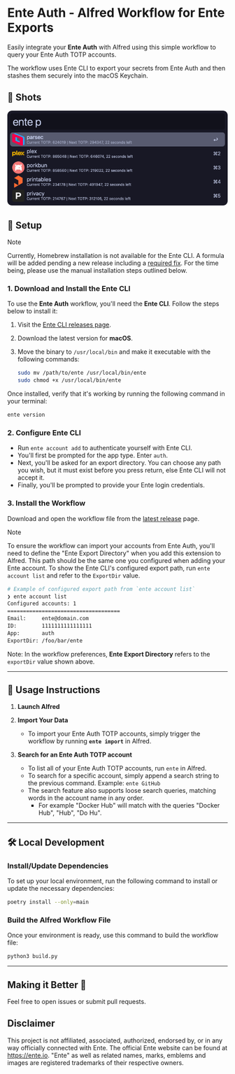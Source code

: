 # Ente Auth - Alfred Workflow for Ente Exports

Easily integrate your **Ente Auth** with Alfred using this simple workflow to query your Ente Auth TOTP accounts.

The workflow uses Ente CLI to export your secrets from Ente Auth and then stashes them securely into the macOS Keychain.

## 📸 Shots
![image1](./metadata/image.png)

## 🚀 Setup

> [!NOTE]
> Currently, Homebrew installation is not available for the Ente CLI. A formula will be added pending a new release including a [required fix](https://github.com/ente-io/ente/pull/4028). For the time being, please use the manual installation steps outlined below.

### 1. Download and Install the Ente CLI

To use the **Ente Auth** workflow, you'll need the **Ente CLI**. Follow the steps below to install it:

1. Visit the [Ente CLI releases page](https://github.com/ente-io/ente/releases?q=tag%3Acli-v0).
2. Download the latest version for **macOS**.
3. Move the binary to `/usr/local/bin` and make it executable with the following commands:

   ```bash
   sudo mv /path/to/ente /usr/local/bin/ente
   sudo chmod +x /usr/local/bin/ente
   ```

Once installed, verify that it's working by running the following command in your terminal:

```bash
ente version
```

### 2. Configure Ente CLI

- Run `ente account add` to authenticate yourself with Ente CLI.
- You'll first be prompted for the app type. Enter `auth`.
- Next, you'll be asked for an export directory. You can choose any path you wish, but it must exist before you press return, else Ente CLI will not accept it.
- Finally, you'll be prompted to provide your Ente login credentials.

### 3. Install the Workflow

Download and open the workflow file from the [latest release](https://github.com/chkpwd/alfred-ente-auth/releases/latest) page.

> [!NOTE]
> To ensure the workflow can import your accounts from Ente Auth, you'll need to define the "Ente Export Directory" when you add this extension to Alfred.
> This path should be the same one you configured when adding your Ente account.
> To show the Ente CLI's configured export path, run `ente account list` and refer to the `ExportDir` value.

```bash
# Example of configured export path from `ente account list`
❯ ente account list
Configured accounts: 1
====================================
Email:     ente@domain.com
ID:        1111111111111111
App:       auth
ExportDir: /foo/bar/ente
```

Note: In the workflow preferences, **Ente Export Directory** refers to the `exportDir` value shown above.

---

## 📖 Usage Instructions

1. **Launch Alfred**

2. **Import Your Data**
   - To import your Ente Auth TOTP accounts, simply trigger the workflow by running **`ente import`** in Alfred.

3. **Search for an Ente Auth TOTP account**
   - To list all of your Ente Auth TOTP accounts, run `ente` in Alfred.
   - To search for a specific account, simply append a search string to the previous command.
     Example: `ente GitHub`
   - The search feature also supports loose search queries, matching words in the account name in any order.
      - For example "Docker Hub" will match with the queries "Docker Hub", "Hub", "Do Hu".

---

## 🛠 Local Development

### Install/Update Dependencies
To set up your local environment, run the following command to install or update the necessary dependencies:

```bash
poetry install --only=main
```

### Build the Alfred Workflow File
Once your environment is ready, use this command to build the workflow file:

```bash
python3 build.py
```

---

## Making it Better 🤝

Feel free to open issues or submit pull requests.

## Disclaimer

This project is not affiliated, associated, authorized, endorsed by, or in any way officially connected with Ente. The official Ente website can be found at https://ente.io. "Ente" as well as related names, marks, emblems and images are registered trademarks of their respective owners.
